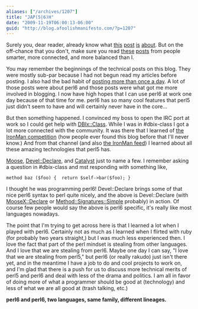 ```yaml
---
aliases: ["/archives/1207"]
title: "JAP(5|6)H"
date: "2009-11-19T06:00:13-06:00"
guid: "http://blog.afoolishmanifesto.com/?p=1207"
---
```

Surely you, dear reader, already know what
[this](http://www.dagolden.com/index.php/554/perl-6-is-perl-5/)
[post](http://blog.perlassociation.org/2009/11/perl5-and-perl6.html)
[is](http://sungo.us/archives/2009/11/17/on_perl5_and_perl6/index.html)
[about](http://s1n.dyndns.org/index.php/2009/11/18/unmonger/?utm_source=feedburner&utm_medium=feed&utm_campaign=Feed%3A+zero-blog+%28zero-blog%29).
But on the off-chance that you don't, make sure you read
[these](https://web.archive.org/web/20091125001505/http://use.perl.org/~masak/journal/39912?from=rss)
[posts](http://www.shadowcat.co.uk/blog/matt-s-trout/f_ck-perl-6/) from people
smarter, more connected, and more balanced than I.

You may remember the beginnings of the technical posts on this blog. They were mostly sub-par because I had not begun read my articles before posting. I also had the bad habit of [posting more than once a day](/archives/date/2009/01). A lot of those posts were about perl6 and those posts were what got me more involved in blogging. I now have high hopes that I can use perl6 at work one day because of that time for me. perl6 has so many cool features that perl5 just didn't seem to have and will certainly never have in the core...

But then something happened. I convinced my boss to open the IRC port at work so I could get help with [DBIx::Class](http://search.cpan.org/perldoc?DBIx::Class). While I was in #dbix-class I got a lot more connected with the community. It was there that I learned of [the IronMan competition](http://www.shadowcat.co.uk/blog/matt-s-trout/iron-man/) (how people ever found this blog before that I'll never know.) And from that channel (and also [the IronMan feed](http://ironman.enlightenedperl.org/)) I learned about all these amazing technologies that perl5 has.

[Moose](http://search.cpan.org/perldoc?Moose), [Devel::Declare](http://search.cpan.org/perldoc?Devel::Declare), and [Catalyst](http://search.cpan.org/perldoc?Catalyst) just to name a few. I remember asking a question in #dbix-class and mst responding with something like,

    method baz ($foo) {  return $self->bar($foo); }

I thought he was programming perl6! Devel::Declare brings some of that nice perl6 syntax to perl quite nicely, and the above is Devel::Declare (with [MooseX::Declare](http://search.cpan.org/perldoc?MooseX::Declare) or [Method::Signatures::Simple](http://search.cpan.org/perldoc?Method::Signatures::Simple) probably) in action. Of course few people would say the above is perl6 specific, it's really like most languages nowadays.

The point that I'm trying to get across here is that I learned a lot when I played with perl6. Certainly not as much as I learned when I flirted with ruby (for probably two years straight,) but I was much less experienced then. I love the fact that part of the perl mindset is stealing from other languages. And I love that we are stealing from perl6. Maybe one day I can say, "I love that we are stealing from perl5," but perl6 (or really rakudo) just isn't there yet, and in the meantime I have a job to do and cool projects to work on, and I'm glad that there is a push for us to discuss more technical merits of perl5 and perl6 and deal with less of the drama and politics. I am all in favor of doing more of what a programmer should be good at (technology) and less of what we are all good at (trash talking, etc.)

**perl6 and perl6, two languages, same family, different lineages.**
